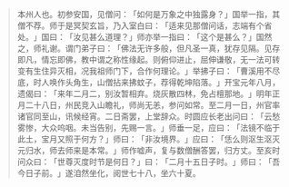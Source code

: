 > 本州人也。初参安国，见僧问：​「如何是万象之中独露身？​」国举一指，其僧不荐。师于是冥契玄旨，乃入室白曰：​「适来见那僧问话，志端有个省处。​」国曰：​「汝见甚么道理？​」师亦举一指曰：​「这个是甚么？​」国然之，师礼谢。谓门弟子曰：​「佛法无许多般，但凡圣一真，犹存见隔。见存即凡，情忘即佛，教中谓之称性缘起。则俯仰进止，屈伸谦敬，无一法可转变有生住异灭相，况我祖师门下，合作何理论。​」举拂子曰：​「曹溪用不尽底，时人唤作头角生，山僧拈来拂蚊子，荐得乾坤陷落。​」开宝元年八月，遗偈曰：​「来年二月二，别汝暂相弃。烧灰散四林，免占檀那地。​」明年正月二十八日，州民竞入山瞻礼，师尚无恙，参问如常。至二月一日，州官率诸官同至山，讯候经宵。二日斋罢，上堂辞众。时圆应长老出问曰：​「云愁雾惨，大众呜咽。未当告别，先赐一言。​」师垂一足，应曰：​「法镜不临于此土，宝月又照于何方？​」师曰：​「非汝境界。​」应曰：​「恁么则沤生沤灭元归水，师去师来是本常。​」师作嘘声，复与数僧酬答罢，归方丈。至亥时问众曰：​「世尊灭度时节是何日？​」曰：​「二月十五日子时。​」师曰：​「吾今日子前。​」遂洎然坐化，阅世七十八，坐六十夏。


